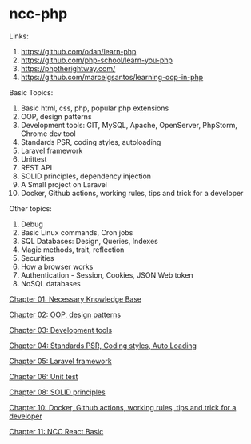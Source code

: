 # ncc-php

Links:
1. https://github.com/odan/learn-php
2. https://github.com/php-school/learn-you-php
3. https://phptherightway.com/
4. https://github.com/marcelgsantos/learning-oop-in-php

Basic Topics:

1. Basic html, css, php, popular php extensions
2. OOP, design patterns
3. Development tools: GIT, MySQL, Apache, OpenServer, PhpStorm, Chrome dev tool
4. Standards PSR, coding styles, autoloading 
5. Laravel framework
6. Unittest
7. REST API
8. SOLID principles, dependency injection
9. A Small project on Laravel
10. Docker, Github actions, working rules, tips and trick for a developer

Other topics:
1. Debug
2. Basic Linux commands, Cron jobs
3. SQL Databases: Design, Queries, Indexes
4. Magic methods, trait, reflection
5. Securities
6. How a browser works
7. Authentication - Session, Cookies, JSON Web token
8. NoSQL databases
    

[Chapter 01: Necessary Knowledge Base](./book/Chapter-01-necessary-knowledge-base.md)  

[Chapter 02: OOP, design patterns](./book/Chapter-02-oop-design-pattern.md)  

[Chapter 03: Development tools](./book/Chapter-03-Development-tools.md)

[Chapter 04: Standards PSR, Coding styles, Auto Loading](./book/Chapter-04-standards-psr-coding-styles-autoloading.md)  

[Chapter 05: Laravel framework](./book/Chapter-05-Laravel-framework.md)

[Chapter 06: Unit test](./book/Chapter-06-unittest.md)

[Chapter 08: SOLID principles](./book/Chapter-08-SOLID-principles.md)

[Chapter 10: Docker, Github actions, working rules, tips and trick for a developer](./book/Chapter-10-Docker-Github-actions-Working-rules.md)

[Chapter 11: NCC React Basic](https://nccasia.github.io/ncc-react-basic/)